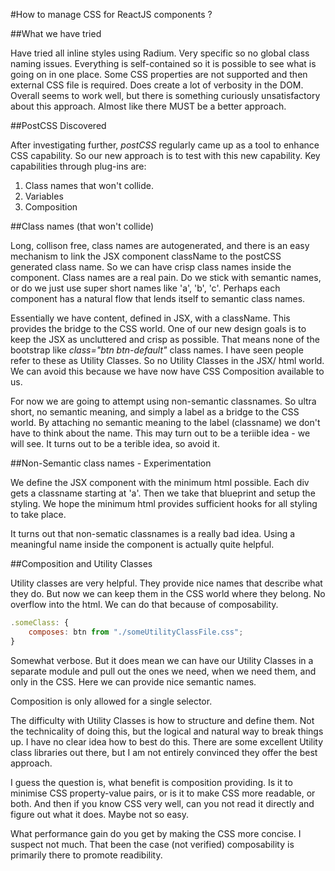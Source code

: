 #How to manage CSS for ReactJS components ?

##What we have tried

Have tried all inline styles using Radium. Very specific so no global class naming issues. Everything is self-contained so it is possible to see what is going on in one place. Some CSS properties are not supported and then external CSS file is required. Does create a lot of verbosity in the DOM. Overall seems to work well, but there is something curiously unsatisfactory about this approach. Almost like there MUST be a better approach.

##PostCSS Discovered

After investigating further, *postCSS* regularly came up as a tool to enhance CSS capability. So our new approach is to test with this new capability. Key capabilities through plug-ins are:

1. Class names that won't collide.
2. Variables
3. Composition

##Class names (that won't collide)

Long, collison free, class names are autogenerated, and there is an easy mechanism to link the JSX component className to the postCSS generated class name. So we can have crisp class names inside the component. Class names are a real pain. Do we stick with semantic names, or do we just use super short names like 'a', 'b', 'c'. Perhaps each component has a natural flow that lends itself to semantic class names.

Essentially we have content, defined in JSX, with a className. This provides the bridge to the CSS world. One of our new design goals is to keep the JSX as uncluttered and crisp as possible. That means none of the bootstrap like *class="btn btn-default"* class names. I have seen people refer to these as Utility Classes. So no Utility Classes in the JSX/ html world. We can avoid this because we have now have CSS Composition available to us.

For now we are going to attempt using non-semantic classnames. So ultra short, no semantic meaning, and simply a label as a bridge to the CSS world. By attaching no semantic meaning to the label (classname) we don't have to think about the name. This may turn out to be a teriible idea -  we will see. It turns out to be a terible idea, so avoid it.

##Non-Semantic class names - Experimentation

We define the JSX component with the minimum html possible. Each div gets a classname starting at 'a'. Then we take that blueprint and setup the styling. We hope the minimum html provides sufficient hooks for all styling to take place.

It turns out that non-sematic classnames is a really bad idea. Using a meaningful name inside the component is actually quite helpful.

##Composition and Utility Classes

Utility classes are very helpful. They provide nice names that describe what they do. But now we can keep them in the CSS world where they belong. No overflow into the html. We can do that because of composability.

```javascript
.someClass: {
    composes: btn from "./someUtilityClassFile.css";
}
```
Somewhat verbose. But it does mean we can have our Utility Classes in a separate module and pull out the ones we need, when we need them, and only in the CSS. Here we can provide nice semantic names.

Composition is only allowed for a single selector.

The difficulty with Utility Classes is how to structure and define them. Not the technicality of doing this, but the logical and natural way to break things up. I have no clear idea how to best do this. There are some excellent Utility class libraries out there, but I am not entirely convinced they offer the best approach.

I guess the question is, what benefit is composition providing. Is it to minimise CSS property-value pairs, or is it to make CSS more readable, or both. And then if you know CSS very well, can you not read it directly and figure out what it does. Maybe not so easy.

What performance gain do you get by making the CSS more concise. I suspect not much. That been the case (not verified) composability is primarily there to promote readibility.
